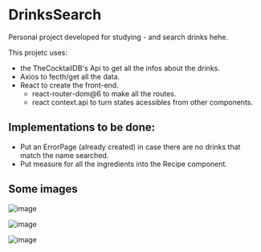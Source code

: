 # DrinksSearch

Personal project developed for studying - and search drinks hehe.

This projetc uses:
 
  - the TheCocktailDB's Api to get all the infos about the drinks.
  - Axios to fecth/get all the data.
  - React to create the front-end.
     - react-router-dom@6 to make all the routes.
     - react context.api to turn states acessibles from other components.

## Implementations to be done:

 - Put an ErrorPage (already created) in case there are no drinks that match the name searched.
 - Put measure for all the ingredients into the Recipe component.

## Some images

![image](https://user-images.githubusercontent.com/81439492/149819680-64056233-91a3-4c16-96fd-044db4da042f.png)

![image](https://user-images.githubusercontent.com/81439492/149819703-e094f993-fc5e-4047-8d74-ba88b5e5082b.png)

![image](https://user-images.githubusercontent.com/81439492/149819733-0ee47a1c-10eb-4d4c-bc77-1b538049af20.png)
